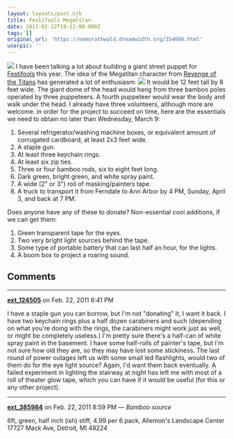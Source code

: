 ```yaml
---
layout: layouts/post.njk
title: Festifools Megatitan
date: 2011-02-22T19:11:00.000Z
tags: []
original_url: 'https://nemorathwald.dreamwidth.org/354086.html'
userpic: ''
---
```

![](https://lh5.googleusercontent.com/_ENXtTKU9j1A/Sdk3XuVR8SI/AAAAAAAAGZ8/jOIQj7BmaaE/s400/Festifools%201.JPG) I have been talking a lot about building a giant street puppet for [Festifools](http://festifools.org/) this year. The idea of the Megatitan character from [Revenge of the Titans](http://puppygames.net/revenge-of-the-titans/) has generated a lot of enthusiasm: ![](https://lh5.googleusercontent.com/_ENXtTKU9j1A/TWQDA5RFh3I/AAAAAAAAIXw/YNC9gMM06d0/s800/revenge-of-the-titans.jpg) It would be 12 feet tall by 8 feet wide. The giant dome of the head would hang from three bamboo poles operated by three puppeteers. A fourth puppeteer would wear the body and walk under the head. I already have three volunteers, although more are welcome. in order for the project to succeed on time, here are the essentials we need to obtain no later than Wednesday, March 9:

1.  Several refrigerator/washing machine boxes, or equivalent amount of corrugated cardboard, at least 2x3 feet wide.
2.  A staple gun.
3.  At least three keychain rings.
4.  At least six zip ties.
5.  Three or four bamboo rods, six to eight feet long.
6.  Dark green, bright green, and white spray paint.
7.  A wide (2" or 3") roll of masking/painters tape.
8.  A truck to transport it from Ferndale to Ann Arbor by 4 PM, Sunday, April 3, and back at 7 PM.

Does anyone have any of these to donate? Non-essential cool additions, if we can get them:

1.  Green transparent tape for the eyes.
2.  Two very bright light sources behind the tape.
3.  Some type of portable battery that can last half an hour, for the lights.
4.  A boom box to project a roaring sound.

## Comments

---

**[ext_124505](https://www.dreamwidth.org/users/ext_124505)** on Feb. 22, 2011 8:41 PM

I have a staple gun you can borrow, but I'm not "donating" it, I want it back. I have two keychain rings plus a half dozen carabiners and such (depending on what you're doing with the rings, the carabiners might work just as well, or might be completely useless.) I'm pretty sure there's a half-can of white spray paint in the basement. I have some half-rolls of painter's tape, but I'm not sure how old they are, so they may have lost some stickiness. The last round of power outages left us with some small led flashlights, would two of them do for the eye light source? Again, I'd want them back eventually. A failed experiment in lighting the stairway at night has left me with most of a roll of theater glow tape, which you can have if it would be useful (for this or any other project).

---

**[ext_385984](https://www.dreamwidth.org/users/ext_385984)** on Feb. 22, 2011 8:59 PM — *Bamboo source*

6ft, green, half inch (ish) stiff, 4.99 per 6 pack, Allemon's Landscape Center 17727 Mack Ave, Detroit, MI 48224
